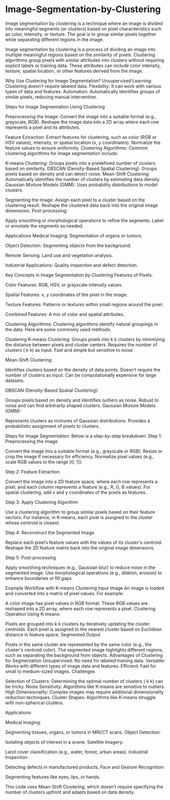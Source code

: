 # Image-Segmentation-by-Clustering
Image segmentation by clustering is a technique where an image is divided into meaningful segments (or clusters) based on pixel characteristics such as color, intensity, or texture. The goal is to group similar pixels together while separating different regions in the image.

Image segmentation by clustering is a process of dividing an image into multiple meaningful regions based on the similarity of pixels. Clustering algorithms group pixels with similar attributes into clusters without requiring explicit labels or training data. These attributes can include color intensity, texture, spatial location, or other features derived from the image.

Why Use Clustering for Image Segmentation? Unsupervised Learning: Clustering doesn’t require labeled data. Flexibility: It can work with various types of data and features. Automation: Automatically identifies groups of similar pixels, reducing manual intervention.

Steps for Image Segmentation Using Clustering

Preprocessing the Image:
Convert the image into a suitable format (e.g., grayscale, RGB). Reshape the image data into a 2D array where each row represents a pixel and its attributes.

Feature Extraction:
Extract features for clustering, such as color (RGB or HSV values), intensity, or spatial location (x, y coordinates). Normalize the feature values to ensure uniformity. Clustering Algorithms: Common clustering algorithms for image segmentation include:

K-means Clustering:
Groups pixels into a predefined number of clusters based on similarity. DBSCAN (Density-Based Spatial Clustering): Groups pixels based on density and can detect noise. Mean-Shift Clustering: Automatically identifies the number of clusters by estimating data density. Gaussian Mixture Models (GMM): Uses probability distributions to model clusters.

Segmenting the Image:
Assign each pixel to a cluster based on the clustering result. Reshape the clustered data back into the original image dimensions. Post-processing:

Apply smoothing or morphological operations to refine the segments. Label or annotate the segments as needed.

Applications
Medical Imaging: Segmentation of organs or tumors.

Object Detection: Segmenting objects from the background.

Remote Sensing: Land use and vegetation analysis.

Industrial Applications: Quality inspection and defect detection.

Key Concepts in Image Segmentation by Clustering
Features of Pixels:

Color Features: RGB, HSV, or grayscale intensity values.

Spatial Features: x, y coordinates of the pixel in the image.

Texture Features: Patterns or textures within small regions around the pixel.

Combined Features: A mix of color and spatial attributes.

Clustering Algorithms: Clustering algorithms identify natural groupings in the data. Here are some commonly used methods:

Clustering
K-means Clustering: Groups pixels into k k clusters by minimizing the distance between pixels and cluster centers. Requires the number of clusters ( k k) as input. Fast and simple but sensitive to noise.

Mean-Shift Clustering:

Identifies clusters based on the density of data points. Doesn’t require the number of clusters as input. Can be computationally expensive for large datasets.

DBSCAN (Density-Based Spatial Clustering):

Groups pixels based on density and identifies outliers as noise. Robust to noise and can find arbitrarily shaped clusters. Gaussian Mixture Models (GMM):

Represents clusters as mixtures of Gaussian distributions. Provides a probabilistic assignment of pixels to clusters.

Steps for Image Segmentation: Below is a step-by-step breakdown:
Step 1: Preprocessing the Image

Convert the image into a suitable format (e.g., grayscale or RGB). Resize or crop the image if necessary for efficiency. Normalize pixel values (e.g., scale RGB values to the range [0, 1]).

Step 2: Feature Extraction

Convert the image into a 2D feature space, where each row represents a pixel, and each column represents a feature (e.g., R, G, B values). For spatial clustering, add x and y coordinates of the pixels as features.

Step 3: Apply Clustering Algorithm

Use a clustering algorithm to group similar pixels based on their feature vectors. For instance, in K-means, each pixel is assigned to the cluster whose centroid is closest.

Step 4: Reconstruct the Segmented Image

Replace each pixel’s feature values with the values of its cluster's centroid. Reshape the 2D feature matrix back into the original image dimensions.

Step 5: Post-processing

Apply smoothing techniques (e.g., Gaussian blur) to reduce noise in the segmented image. Use morphological operations (e.g., dilation, erosion) to enhance boundaries or fill gaps.

Example Workflow with K-means Clustering
Input Image An image is loaded and converted into a matrix of pixel values. For example:

A color image has pixel values in RGB format. These RGB values are reshaped into a 2D array, where each row represents a pixel. Clustering Operation Using K-means:

Pixels are grouped into k k clusters by iteratively updating the cluster centroids. Each pixel is assigned to the nearest cluster based on Euclidean distance in feature space. Segmented Output

Pixels in the same cluster are represented by the same color (e.g., the cluster's centroid color). The segmented image highlights different regions, such as separating the background from objects. Advantages of Clustering for Segmentation Unsupervised: No need for labeled training data. Versatile: Works with different types of image data and features. Efficient: Fast for small to medium-sized images. Challenges

Selection of Clusters: Determining the optimal number of clusters ( k k) can be tricky. Noise Sensitivity: Algorithms like K-means are sensitive to outliers. High Dimensionality: Complex images may require additional dimensionality reduction techniques. Cluster Shapes: Algorithms like K-means struggle with non-spherical clusters.

Applications

Medical Imaging:

Segmenting tissues, organs, or tumors in MRI/CT scans. Object Detection:

Isolating objects of interest in a scene. Satellite Imagery:

Land cover classification (e.g., water, forest, urban areas). Industrial Inspection:

Detecting defects in manufactured products. Face and Gesture Recognition:

Segmenting features like eyes, lips, or hands.

This code uses Mean-Shift Clustering, which doesn’t require specifying the number of clusters upfront and adapts based on data density.
